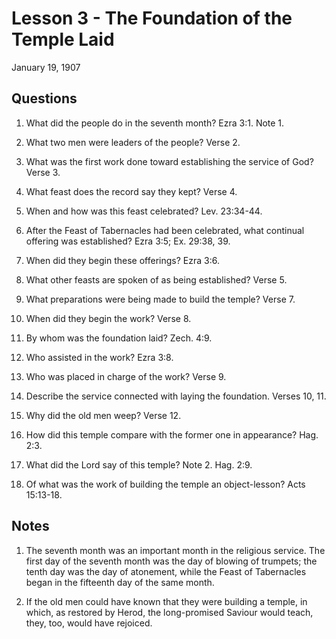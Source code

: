 # Lesson 3 - The Foundation of the Temple Laid

January 19, 1907

## Questions

1. What did the people do in the seventh month? Ezra 3:1. Note 1.

2. What two men were leaders of the people? Verse 2.

3. What was the first work done toward establishing the service of God? Verse 3.

4. What feast does the record say they kept? Verse 4.

5. When and how was this feast celebrated? Lev. 23:34-44.

6. After the Feast of Tabernacles had been celebrated, what continual offering was established? Ezra 3:5; Ex. 29:38, 39.

7. When did they begin these offerings? Ezra 3:6.

8. What other feasts are spoken of as being established? Verse 5.

9. What preparations were being made to build the temple? Verse 7.

10. When did they begin the work? Verse 8.

11. By whom was the foundation laid? Zech. 4:9.

12. Who assisted in the work? Ezra 3:8.

13. Who was placed in charge of the work? Verse 9.

14. Describe the service connected with laying the foundation. Verses 10, 11.

15. Why did the old men weep? Verse 12.

16. How did this temple compare with the former one in appearance? Hag. 2:3.

17. What did the Lord say of this temple? Note 2. Hag. 2:9.

18. Of what was the work of building the temple an object-lesson? Acts 15:13-18.

## Notes

1. The seventh month was an important month in the religious service. The first day of the seventh month was the day of blowing of trumpets; the tenth day was the day of atonement, while the Feast of Tabernacles began in the fifteenth day of the same month.

2. If the old men could have known that they were building a temple, in which, as restored by Herod, the long-promised Saviour would teach, they, too, would have rejoiced.